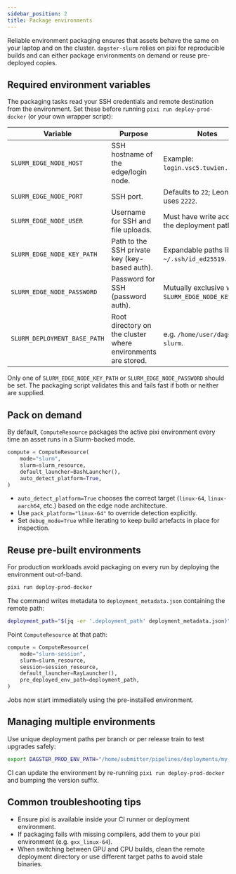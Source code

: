 ```yaml
---
sidebar_position: 2
title: Package environments
---
```


Reliable environment packaging ensures that assets behave the same on your laptop and on the cluster. `dagster-slurm` relies on pixi for reproducible builds and can either package environments on demand or reuse pre-deployed copies.

## Required environment variables

The packaging tasks read your SSH credentials and remote destination from the environment. Set these before running `pixi run deploy-prod-docker` (or your own wrapper script):

| Variable | Purpose | Notes |
| --- | --- | --- |
| `SLURM_EDGE_NODE_HOST` | SSH hostname of the edge/login node. | Example: `login.vsc5.tuwien.ac.at`. |
| `SLURM_EDGE_NODE_PORT` | SSH port. | Defaults to `22`; Leonardo uses `2222`. |
| `SLURM_EDGE_NODE_USER` | Username for SSH and file uploads. | Must have write access to the deployment path. |
| `SLURM_EDGE_NODE_KEY_PATH` | Path to the SSH private key (key-based auth). | Expandable paths like `~/.ssh/id_ed25519`. |
| `SLURM_EDGE_NODE_PASSWORD` | Password for SSH (password auth). | Mutually exclusive with `SLURM_EDGE_NODE_KEY_PATH`. |
| `SLURM_DEPLOYMENT_BASE_PATH` | Root directory on the cluster where environments are stored. | e.g. `/home/user/dagster-slurm`. |

Only one of `SLURM_EDGE_NODE_KEY_PATH` or `SLURM_EDGE_NODE_PASSWORD` should be set. The packaging script validates this and fails fast if both or neither are supplied.

## Pack on demand

By default, `ComputeResource` packages the active pixi environment every time an asset runs in a Slurm-backed mode.

```python
compute = ComputeResource(
    mode="slurm",
    slurm=slurm_resource,
    default_launcher=BashLauncher(),
    auto_detect_platform=True,
)
```

- `auto_detect_platform=True` chooses the correct target (`linux-64`, `linux-aarch64`, etc.) based on the edge node architecture.
- Use `pack_platform="linux-64"` to override detection explicitly.
- Set `debug_mode=True` while iterating to keep build artefacts in place for inspection.

## Reuse pre-built environments

For production workloads avoid packaging on every run by deploying the environment out-of-band.

```bash title="Deploy from CI"
pixi run deploy-prod-docker
```

The command writes metadata to `deployment_metadata.json` containing the remote path:

```bash
deployment_path="$(jq -er '.deployment_path' deployment_metadata.json)"
```

Point `ComputeResource` at that path:

```python
compute = ComputeResource(
    mode="slurm-session",
    slurm=slurm_resource,
    session=session_resource,
    default_launcher=RayLauncher(),
    pre_deployed_env_path=deployment_path,
)
```

Jobs now start immediately using the pre-installed environment.

## Managing multiple environments

Use unique deployment paths per branch or per release train to test upgrades safely:

```bash
export DAGSTER_PROD_ENV_PATH="/home/submitter/pipelines/deployments/my-project/v2024.02"
```

CI can update the environment by re-running `pixi run deploy-prod-docker` and bumping the version suffix.

## Common troubleshooting tips

- Ensure pixi is available inside your CI runner or deployment environment.
- If packaging fails with missing compilers, add them to your pixi environment (e.g. `gxx_linux-64`).
- When switching between GPU and CPU builds, clean the remote deployment directory or use different target paths to avoid stale binaries.
